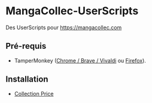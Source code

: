 # MangaCollec-UserScripts
Des UserScripts pour https://mangacollec.com

## Pré-requis

- TamperMonkey ([Chrome / Brave / Vivaldi](https://chrome.google.com/webstore/detail/tampermonkey/dhdgffkkebhmkfjojejmpbldmpobfkfo?hl=fr) ou  [Firefox](https://addons.mozilla.org/fr/firefox/addon/tampermonkey/)).

## Installation

- [Collection Price](https://github.com/Kocal/MangaCollec-UserScripts/raw/main/scripts/collection-price.user.js)
